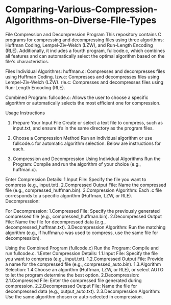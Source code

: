# Comparing-Various-Compression-Algorithms-on-Diverse-FIle-Types


File Compression and Decompression Program
This repository contains C programs for compressing and decompressing files using three algorithms: Huffman Coding, Lempel-Ziv-Welch (LZW), and Run-Length Encoding (RLE). Additionally, it includes a fourth program, fullcode.c, which combines all features and can automatically select the optimal algorithm based on the file's characteristics.

Files
Individual Algorithms:
huffman.c: Compresses and decompresses files using Huffman Coding.
lzw.c: Compresses and decompresses files using Lempel-Ziv-Welch (LZW).
rle.c: Compresses and decompresses files using Run-Length Encoding (RLE).

Combined Program:
fullcode.c: Allows the user to choose a specific algorithm or automatically selects the most efficient one for compression.

Usage Instructions
1. Prepare Your Input File
Create or select a text file to compress, such as input.txt, and ensure it’s in the same directory as the program files.

2. Choose a Compression Method
Run an individual algorithm or use fullcode.c for automatic algorithm selection. Below are instructions for each.

3. Compression and Decompression
Using Individual Algorithms
Run the Program: Compile and run the algorithm of your choice (e.g., huffman.c).


Enter Compression Details:
1.Input File: Specify the file you want to compress (e.g., input.txt).
2.Compressed Output File: Name the compressed file (e.g., compressed_huffman.bin).
3.Compression Algorithm: Each .c file corresponds to a specific algorithm (Huffman, LZW, or RLE).
Decompression:

For Decompression:
1.Compressed File: Specify the previously generated compressed file (e.g., compressed_huffman.bin).
2.Decompressed Output File: Name the file for decompressed data (e.g., decompressed_huffman.txt).
3.Decompression Algorithm: Run the matching algorithm (e.g., if huffman.c was used to compress, use the same file for decompression).




Using the Combined Program (fullcode.c)
Run the Program: Compile and run fullcode.c.
1.Enter Compression Details:
1.1.Input File: Specify the file you want to compress (e.g., input.txt).
1.2.Compressed Output File: Provide a name for the compressed file (e.g., compressed_auto.bin).
1.3.Algorithm Selection:
1.4.Choose an algorithm (Huffman, LZW, or RLE), or select AUTO to let the program determine the best option.
2.Decompression:
2.1.Compressed File: Enter the compressed file generated during compression.
2.2.Decompressed Output File: Name the file for decompressed data (e.g., output_auto.txt).
2.3.Decompression Algorithm: Use the same algorithm chosen or auto-selected in compression.


